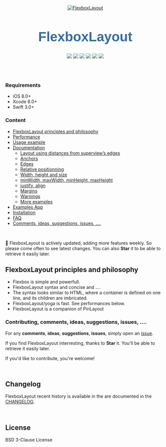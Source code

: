 <p align="center">
  <a href="https://github.com/luc-dion/FlexLayout"><img src="docs/FlexboxLayout-logo-small.png" alt="FlexboxLayout" /></a>
</p>

<h1 align="center" style="color: #376C9D; font-family: Arial Black, Gadget, sans-serif; font-size: 3em">FlexboxLayout</h1>
 
<p align="center">
  <a href=""><img src="https://img.shields.io/cocoapods/p/FlexLayout.svg?style=flat" /></a>
  <a href="https://travis-ci.org/luc-dion/FlexLayout"><img src="https://travis-ci.org/luc-dion/FlexLayout.svg?branch=master" /></a>
  <a href="https://codecov.io/gh/luc-dion/FlexLayout"><img src="https://codecov.io/gh/luc-dion/FlexLayout/branch/master/graph/badge.svg"/></a>
  <a href='https://img.shields.io/cocoapods/v/FlexboxLayout.svg'><img src="https://img.shields.io/cocoapods/v/FlexboxLayout.svg" /></a>
  <a href="https://github.com/Carthage/Carthage"><img src="https://img.shields.io/badge/Carthage-compatible-4BC51D.svg?style=flat" /></a>
  <a href="https://raw.githubusercontent.com/luc-dion/FlexLayout/master/LICENSE"><img src="https://img.shields.io/badge/license-New%20BSD-blue.svg?style=flat" /></a>
  <!--a href="https://github.com/luc-dion/FlexLayout/issues"><img src="https://img.shields.io/github/issues/luc-dion/FlexLayout.svg?style=flat" /></a-->
</p>

<br>

<br>

### Requirements
* iOS 8.0+
* Xcode 8.0+
* Swift 3.0+

### Content

* [FlexboxLayout principles and philosophy](#introduction)
* [Performance](#performance)
* [Usage example](#intro_usage_example)
* [Documentation](#documentation)
  * [Layout using distances from superview’s edges](#distance_from_superview_edge) 	  
  * [Anchors](#anchors)
  * [Edges](#edges)
  * [Relative positionning](#relative_positionning)
  * [Width, height and size](#width_height_size)
  * [minWidth, maxWidth, minHeight, maxHeight](#minmax_width_height_size)
  * [justify, align](#justify_align)
  * [Margins](#margins)
  * [Warnings](#warnings)
  * [More examples](#more_examples)
* [Examples App](#examples_app)
* [Installation](#installation)
* [FAQ](#faq)
* [Comments, ideas, suggestions, issues, ....](#comments)


<br>

:pushpin: FlexboxLayout is actively updated, adding more features weekly. So please come often to see latest changes. You can also **Star** it to be able to retrieve it easily later.

## FlexboxLayout principles and philosophy <a name="introduction"></a>

* Flexbox is simple and powerfull.
* FlexboxLayout syntax and concise and ....
* The syntax looks similar to HTML, where a container is defined on one line, and its children are imbricated.
* FlexboxLayout/yoga is fast. See performances below.
* FlexboxLayout is a companion of PinLayout



### Contributing, comments, ideas, suggestions, issues, .... <a name="comments"></a>
For any **comments**, **ideas**, **suggestions**, **issues**, simply open an [issue](https://github.com/luc-dion/FlexLayout/issues).

If you find FlexboxLayout interresting, thanks to **Star** it. You'll be able to retrieve it easily later.

If you'd like to contribute, you're welcome!

<br>


## Changelog
FlexboxLayout recent history is available in the are documented in the [CHANGELOG](CHANGELOG.md).

<br>

## License
BSD 3-Clause License